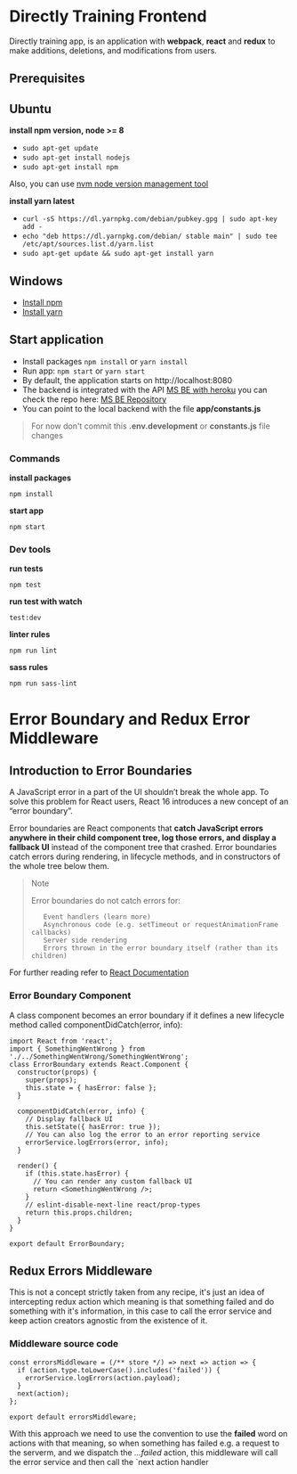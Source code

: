 # Directly Training Frontend

Directly training app, is an application with **webpack**, **react** and **redux** to make additions, deletions, and modifications from users.

## Prerequisites

## Ubuntu

**install npm version, node >= 8**
  * `sudo apt-get update`
  * `sudo apt-get install nodejs`
  * `sudo apt-get install npm`

Also, you can use [nvm node version management tool](https://github.com/creationix/nvm)

**install yarn latest**
  * `curl -sS https://dl.yarnpkg.com/debian/pubkey.gpg | sudo apt-key add -`
  * `echo "deb https://dl.yarnpkg.com/debian/ stable main" | sudo tee /etc/apt/sources.list.d/yarn.list`
  * `sudo apt-get update && sudo apt-get install yarn`

## Windows

  * [Install npm](http://blog.teamtreehouse.com/install-node-js-npm-windows)
  * [Install yarn](https://yarnpkg.com/lang/en/docs/install/#windows-stable)

## Start application
  - Install packages `npm install` or `yarn install`
  - Run app: `npm start` or `yarn start`
  - By default, the application starts on http://localhost:8080
  - The backend is integrated with the API [MS BE with heroku](https://ms-labs-be.herokuapp.com) you can check the repo here: [MS BE Repository](https://github.com/MS-React/backend)
  - You can point to the local backend with the file **app/constants.js**

  >For now don't commit this **.env.development** or **constants.js** file changes

### Commands

**install packages**
```ssh
npm install
```
**start app**
```ssh
npm start
```
### Dev tools

**run tests**
```ssh
npm test
```

**run test with watch**
```ssh
test:dev
```

**linter rules**
```ssh
npm run lint
```
**sass rules**
```ssh
npm run sass-lint
```


# Error Boundary and Redux Error Middleware

## Introduction to Error Boundaries
A JavaScript error in a part of the UI shouldn’t break the whole app. To solve this problem for React users, React 16 introduces a new concept of an “error boundary”.

Error boundaries are React components that **catch JavaScript errors anywhere in their child component tree, log those errors, and display a fallback UI** instead of the component tree that crashed. Error boundaries catch errors during rendering, in lifecycle methods, and in constructors of the whole tree below them.

>    Note
>
>   Error boundaries do not catch errors for:
>
>        Event handlers (learn more)
>        Asynchronous code (e.g. setTimeout or requestAnimationFrame callbacks)
>        Server side rendering
>        Errors thrown in the error boundary itself (rather than its children)

For further reading refer to [React Documentation](https://reactjs.org/docs/error-boundaries.html)

### Error Boundary Component

A class component becomes an error boundary if it defines a new lifecycle method called componentDidCatch(error, info):
```
import React from 'react';
import { SomethingWentWrong } from './../SomethingWentWrong/SomethingWentWrong';
class ErrorBoundary extends React.Component {
  constructor(props) {
    super(props);
    this.state = { hasError: false };
  }

  componentDidCatch(error, info) {
    // Display fallback UI
    this.setState({ hasError: true });
    // You can also log the error to an error reporting service
    errorService.logErrors(error, info);
  }

  render() {
    if (this.state.hasError) {
      // You can render any custom fallback UI
      return <SomethingWentWrong />;
    }
    // eslint-disable-next-line react/prop-types
    return this.props.children;
  }
}

export default ErrorBoundary;
```
## Redux Errors Middleware

This is not a concept strictly taken from any recipe, it's just an idea of intercepting redux action which meaning is that something failed and do something with it's information, in this case to call the error service and keep action creators agnostic from the existence of it.

### Middleware source code

```
const errorsMiddleware = (/** store */) => next => action => {
  if (action.type.toLowerCase().includes('failed')) {
    errorService.logErrors(action.payload);
  }
  next(action);
};

export default errorsMiddleware;
```
With this approach we need to use the convention to use the **failed** word on actions with that meaning, so when something has failed e.g. a request to the serverm, and we dispatch the *...failed* action, this middleware will call the error service and then call the `next action handler
